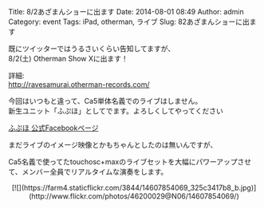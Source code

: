 Title: 8/2あざまんショーに出ます
Date: 2014-08-01 08:49
Author: admin
Category: event
Tags: iPad, otherman, ライブ
Slug: 82あざまんショーに出ます

既にツイッターではうるさいくらい告知してますが、  
8/2(土) Otherman Show Xに出ます！

詳細:  
<http://ravesamurai.otherman-records.com/>

今回はいつもと違って、Ca5単体名義でのライブはしません。  
新生ユニット「ふぷほ」としてでます。よろしくしてやってください

[ふぷほ 公式Facebookページ](https://www.facebook.com/fupuho)

まだライブのイメージ映像とかもちゃんとしたのは無いんですが、  

Ca5名義で使ってたtouchosc+maxのライブセットを大幅にパワーアップさせて、メンバー全員でリアルタイムな演奏をします。

<p>
<center>
[![](https://farm4.staticflickr.com/3844/14607854069_325c3417b8_b.jpg)](http://www.flickr.com/photos/46200029@N06/14607854069/)

</center>
</p>

